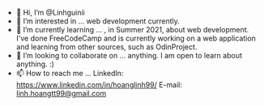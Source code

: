 - 👋 Hi, I’m @Linhguinii
- 👀 I’m interested in ...
web development currently.
- 🌱 I’m currently learning ...
, in Summer 2021, about web development. I've done FreeCodeCamp and is currently working on a web application and learning from other sources, such as OdinProject.
- 💞️ I’m looking to collaborate on ...
anything. I am open to learn about anything. :)
- 📫 How to reach me ...
LinkedIn: https://www.linkedin.com/in/hoanglinh99/
E-mail: linh.hoangtt99@gmail.com

<!---
Linhguinii/Linhguinii is a ✨ special ✨ repository because its `README.md` (this file) appears on your GitHub profile.
You can click the Preview link to take a look at your changes.
--->
